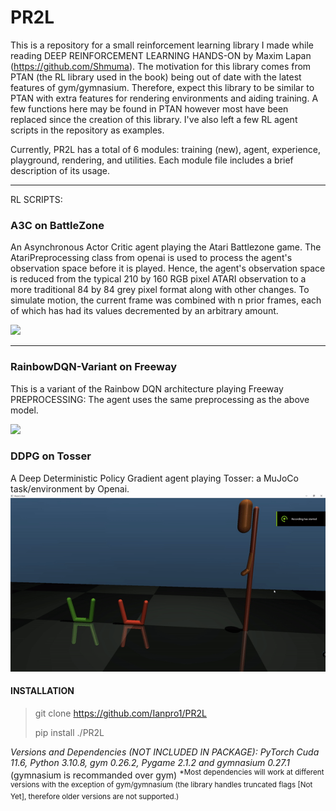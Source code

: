 # PR2L

This is a repository for a small reinforcement learning library I made while reading DEEP REINFORCEMENT LEARNING HANDS-ON by Maxim Lapan (https://github.com/Shmuma). The motivation for this library comes from PTAN (the RL library used in the book) being out of date with the latest features of gym/gymnasium. Therefore, expect this library to be similar to PTAN with extra features for rendering environments and aiding training. A few functions here may be found in PTAN however most have been replaced since the creation of this library. I've also left a few RL agent scripts in the repository as examples.

Currently, PR2L has a total of 6 modules: training (new), agent, experience, playground, rendering, and utilities. Each module file includes a brief description of its usage.
******
RL SCRIPTS:

### A3C on BattleZone
An Asynchronous Actor Critic agent playing the Atari Battlezone game. The AtariPreprocessing class from openai is used to process the agent's observation space before it is played. Hence, the agent's observation space is reduced from the typical 210 by 160 RGB pixel ATARI observation to a more traditional 84 by 84 grey pixel format along with other changes. To simulate motion, the current frame was combined with n prior frames, each of which has had its values decremented by an arbitrary amount.

<img src="https://github.com/Ianpro1/RL-agents/blob/master/GIF/BattleZone.gif" width="400">

******
### RainbowDQN-Variant on Freeway
This is a variant of the Rainbow DQN architecture playing Freeway
PREPROCESSING: The agent uses the same preprocessing as the above model.

<img src="https://github.com/Ianpro1/RL-agents/blob/master/GIF/Freeway.gif" width="400">

### DDPG on Tosser
A Deep Deterministic Policy Gradient agent playing Tosser: a MuJoCo task/environment by Openai.
<img src="https://github.com/Ianpro1/PR2L/blob/master/GIF/TosserCPPGIF.gif" width="600">

#### INSTALLATION
>git clone https://github.com/Ianpro1/PR2L
>
>pip install ./PR2L

_Versions and Dependencies (NOT INCLUDED IN PACKAGE): PyTorch Cuda 11.6, Python 3.10.8, gym 0.26.2, Pygame 2.1.2 and gymnasium 0.27.1_ (gymnasium is recommanded over gym)
<sup>*Most dependencies will work at different versions with the exception of gym/gymnasium (the library handles truncated flags [Not Yet], therefore older versions are not supported.)</sup>
